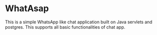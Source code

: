 # WhatAsap
This is a simple WhatsApp like chat application built on Java servlets and postgres. This supports all basic functionalities of chat app.
